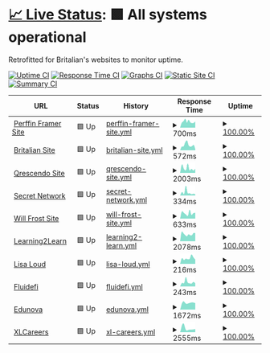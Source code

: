 # [📈 Live Status](https://Frostist.github.io/britalianuptime): <!--live status--> **🟩 All systems operational**

Retrofitted for Britalian's websites to monitor uptime.

[![Uptime CI](https://github.com/Frostist/britalianuptime/workflows/Uptime%20CI/badge.svg)](https://github.com/Frostist/britalianuptime/actions?query=workflow%3A%22Uptime+CI%22)
[![Response Time CI](https://github.com/Frostist/britalianuptime/workflows/Response%20Time%20CI/badge.svg)](https://github.com/Frostist/britalianuptime/actions?query=workflow%3A%22Response+Time+CI%22)
[![Graphs CI](https://github.com/Frostist/britalianuptime/workflows/Graphs%20CI/badge.svg)](https://github.com/Frostist/britalianuptime/actions?query=workflow%3A%22Graphs+CI%22)
[![Static Site CI](https://github.com/Frostist/britalianuptime/workflows/Static%20Site%20CI/badge.svg)](https://github.com/Frostist/britalianuptime/actions?query=workflow%3A%22Static+Site+CI%22)
[![Summary CI](https://github.com/Frostist/britalianuptime/workflows/Summary%20CI/badge.svg)](https://github.com/Frostist/britalianuptime/actions?query=workflow%3A%22Summary+CI%22)

<!--start: status pages-->
<!-- This summary is generated by Upptime (https://github.com/upptime/upptime) -->
<!-- Do not edit this manually, your changes will be overwritten -->
<!-- prettier-ignore -->
| URL | Status | History | Response Time | Uptime |
| --- | ------ | ------- | ------------- | ------ |
| <img alt="" src="https://icons.duckduckgo.com/ip3/www.perffingroup.com.ico" height="13"> [Perffin Framer Site](https://www.perffingroup.com) | 🟩 Up | [perffin-framer-site.yml](https://github.com/Frostist/WebsiteWatcher/commits/HEAD/history/perffin-framer-site.yml) | <details><summary><img alt="Response time graph" src="./graphs/perffin-framer-site/response-time-week.png" height="20"> 700ms</summary><br><a href="https://Frostist.github.io/britalianuptime/history/perffin-framer-site"><img alt="Response time 641" src="https://img.shields.io/endpoint?url=https%3A%2F%2Fraw.githubusercontent.com%2FFrostist%2FWebsiteWatcher%2FHEAD%2Fapi%2Fperffin-framer-site%2Fresponse-time.json"></a><br><a href="https://Frostist.github.io/britalianuptime/history/perffin-framer-site"><img alt="24-hour response time 717" src="https://img.shields.io/endpoint?url=https%3A%2F%2Fraw.githubusercontent.com%2FFrostist%2FWebsiteWatcher%2FHEAD%2Fapi%2Fperffin-framer-site%2Fresponse-time-day.json"></a><br><a href="https://Frostist.github.io/britalianuptime/history/perffin-framer-site"><img alt="7-day response time 700" src="https://img.shields.io/endpoint?url=https%3A%2F%2Fraw.githubusercontent.com%2FFrostist%2FWebsiteWatcher%2FHEAD%2Fapi%2Fperffin-framer-site%2Fresponse-time-week.json"></a><br><a href="https://Frostist.github.io/britalianuptime/history/perffin-framer-site"><img alt="30-day response time 632" src="https://img.shields.io/endpoint?url=https%3A%2F%2Fraw.githubusercontent.com%2FFrostist%2FWebsiteWatcher%2FHEAD%2Fapi%2Fperffin-framer-site%2Fresponse-time-month.json"></a><br><a href="https://Frostist.github.io/britalianuptime/history/perffin-framer-site"><img alt="1-year response time 641" src="https://img.shields.io/endpoint?url=https%3A%2F%2Fraw.githubusercontent.com%2FFrostist%2FWebsiteWatcher%2FHEAD%2Fapi%2Fperffin-framer-site%2Fresponse-time-year.json"></a></details> | <details><summary><a href="https://Frostist.github.io/britalianuptime/history/perffin-framer-site">100.00%</a></summary><a href="https://Frostist.github.io/britalianuptime/history/perffin-framer-site"><img alt="All-time uptime 99.93%" src="https://img.shields.io/endpoint?url=https%3A%2F%2Fraw.githubusercontent.com%2FFrostist%2FWebsiteWatcher%2FHEAD%2Fapi%2Fperffin-framer-site%2Fuptime.json"></a><br><a href="https://Frostist.github.io/britalianuptime/history/perffin-framer-site"><img alt="24-hour uptime 100.00%" src="https://img.shields.io/endpoint?url=https%3A%2F%2Fraw.githubusercontent.com%2FFrostist%2FWebsiteWatcher%2FHEAD%2Fapi%2Fperffin-framer-site%2Fuptime-day.json"></a><br><a href="https://Frostist.github.io/britalianuptime/history/perffin-framer-site"><img alt="7-day uptime 100.00%" src="https://img.shields.io/endpoint?url=https%3A%2F%2Fraw.githubusercontent.com%2FFrostist%2FWebsiteWatcher%2FHEAD%2Fapi%2Fperffin-framer-site%2Fuptime-week.json"></a><br><a href="https://Frostist.github.io/britalianuptime/history/perffin-framer-site"><img alt="30-day uptime 100.00%" src="https://img.shields.io/endpoint?url=https%3A%2F%2Fraw.githubusercontent.com%2FFrostist%2FWebsiteWatcher%2FHEAD%2Fapi%2Fperffin-framer-site%2Fuptime-month.json"></a><br><a href="https://Frostist.github.io/britalianuptime/history/perffin-framer-site"><img alt="1-year uptime 99.93%" src="https://img.shields.io/endpoint?url=https%3A%2F%2Fraw.githubusercontent.com%2FFrostist%2FWebsiteWatcher%2FHEAD%2Fapi%2Fperffin-framer-site%2Fuptime-year.json"></a></details>
| <img alt="" src="https://icons.duckduckgo.com/ip3/britalian.co.za.ico" height="13"> [Britalian Site](https://britalian.co.za) | 🟩 Up | [britalian-site.yml](https://github.com/Frostist/WebsiteWatcher/commits/HEAD/history/britalian-site.yml) | <details><summary><img alt="Response time graph" src="./graphs/britalian-site/response-time-week.png" height="20"> 572ms</summary><br><a href="https://Frostist.github.io/britalianuptime/history/britalian-site"><img alt="Response time 1002" src="https://img.shields.io/endpoint?url=https%3A%2F%2Fraw.githubusercontent.com%2FFrostist%2FWebsiteWatcher%2FHEAD%2Fapi%2Fbritalian-site%2Fresponse-time.json"></a><br><a href="https://Frostist.github.io/britalianuptime/history/britalian-site"><img alt="24-hour response time 114" src="https://img.shields.io/endpoint?url=https%3A%2F%2Fraw.githubusercontent.com%2FFrostist%2FWebsiteWatcher%2FHEAD%2Fapi%2Fbritalian-site%2Fresponse-time-day.json"></a><br><a href="https://Frostist.github.io/britalianuptime/history/britalian-site"><img alt="7-day response time 572" src="https://img.shields.io/endpoint?url=https%3A%2F%2Fraw.githubusercontent.com%2FFrostist%2FWebsiteWatcher%2FHEAD%2Fapi%2Fbritalian-site%2Fresponse-time-week.json"></a><br><a href="https://Frostist.github.io/britalianuptime/history/britalian-site"><img alt="30-day response time 510" src="https://img.shields.io/endpoint?url=https%3A%2F%2Fraw.githubusercontent.com%2FFrostist%2FWebsiteWatcher%2FHEAD%2Fapi%2Fbritalian-site%2Fresponse-time-month.json"></a><br><a href="https://Frostist.github.io/britalianuptime/history/britalian-site"><img alt="1-year response time 1002" src="https://img.shields.io/endpoint?url=https%3A%2F%2Fraw.githubusercontent.com%2FFrostist%2FWebsiteWatcher%2FHEAD%2Fapi%2Fbritalian-site%2Fresponse-time-year.json"></a></details> | <details><summary><a href="https://Frostist.github.io/britalianuptime/history/britalian-site">100.00%</a></summary><a href="https://Frostist.github.io/britalianuptime/history/britalian-site"><img alt="All-time uptime 99.97%" src="https://img.shields.io/endpoint?url=https%3A%2F%2Fraw.githubusercontent.com%2FFrostist%2FWebsiteWatcher%2FHEAD%2Fapi%2Fbritalian-site%2Fuptime.json"></a><br><a href="https://Frostist.github.io/britalianuptime/history/britalian-site"><img alt="24-hour uptime 100.00%" src="https://img.shields.io/endpoint?url=https%3A%2F%2Fraw.githubusercontent.com%2FFrostist%2FWebsiteWatcher%2FHEAD%2Fapi%2Fbritalian-site%2Fuptime-day.json"></a><br><a href="https://Frostist.github.io/britalianuptime/history/britalian-site"><img alt="7-day uptime 100.00%" src="https://img.shields.io/endpoint?url=https%3A%2F%2Fraw.githubusercontent.com%2FFrostist%2FWebsiteWatcher%2FHEAD%2Fapi%2Fbritalian-site%2Fuptime-week.json"></a><br><a href="https://Frostist.github.io/britalianuptime/history/britalian-site"><img alt="30-day uptime 100.00%" src="https://img.shields.io/endpoint?url=https%3A%2F%2Fraw.githubusercontent.com%2FFrostist%2FWebsiteWatcher%2FHEAD%2Fapi%2Fbritalian-site%2Fuptime-month.json"></a><br><a href="https://Frostist.github.io/britalianuptime/history/britalian-site"><img alt="1-year uptime 99.97%" src="https://img.shields.io/endpoint?url=https%3A%2F%2Fraw.githubusercontent.com%2FFrostist%2FWebsiteWatcher%2FHEAD%2Fapi%2Fbritalian-site%2Fuptime-year.json"></a></details>
| <img alt="" src="https://icons.duckduckgo.com/ip3/qrescendo.co.ico" height="13"> [Qrescendo Site](https://qrescendo.co) | 🟩 Up | [qrescendo-site.yml](https://github.com/Frostist/WebsiteWatcher/commits/HEAD/history/qrescendo-site.yml) | <details><summary><img alt="Response time graph" src="./graphs/qrescendo-site/response-time-week.png" height="20"> 2003ms</summary><br><a href="https://Frostist.github.io/britalianuptime/history/qrescendo-site"><img alt="Response time 1630" src="https://img.shields.io/endpoint?url=https%3A%2F%2Fraw.githubusercontent.com%2FFrostist%2FWebsiteWatcher%2FHEAD%2Fapi%2Fqrescendo-site%2Fresponse-time.json"></a><br><a href="https://Frostist.github.io/britalianuptime/history/qrescendo-site"><img alt="24-hour response time 1805" src="https://img.shields.io/endpoint?url=https%3A%2F%2Fraw.githubusercontent.com%2FFrostist%2FWebsiteWatcher%2FHEAD%2Fapi%2Fqrescendo-site%2Fresponse-time-day.json"></a><br><a href="https://Frostist.github.io/britalianuptime/history/qrescendo-site"><img alt="7-day response time 2003" src="https://img.shields.io/endpoint?url=https%3A%2F%2Fraw.githubusercontent.com%2FFrostist%2FWebsiteWatcher%2FHEAD%2Fapi%2Fqrescendo-site%2Fresponse-time-week.json"></a><br><a href="https://Frostist.github.io/britalianuptime/history/qrescendo-site"><img alt="30-day response time 1694" src="https://img.shields.io/endpoint?url=https%3A%2F%2Fraw.githubusercontent.com%2FFrostist%2FWebsiteWatcher%2FHEAD%2Fapi%2Fqrescendo-site%2Fresponse-time-month.json"></a><br><a href="https://Frostist.github.io/britalianuptime/history/qrescendo-site"><img alt="1-year response time 1630" src="https://img.shields.io/endpoint?url=https%3A%2F%2Fraw.githubusercontent.com%2FFrostist%2FWebsiteWatcher%2FHEAD%2Fapi%2Fqrescendo-site%2Fresponse-time-year.json"></a></details> | <details><summary><a href="https://Frostist.github.io/britalianuptime/history/qrescendo-site">100.00%</a></summary><a href="https://Frostist.github.io/britalianuptime/history/qrescendo-site"><img alt="All-time uptime 100.00%" src="https://img.shields.io/endpoint?url=https%3A%2F%2Fraw.githubusercontent.com%2FFrostist%2FWebsiteWatcher%2FHEAD%2Fapi%2Fqrescendo-site%2Fuptime.json"></a><br><a href="https://Frostist.github.io/britalianuptime/history/qrescendo-site"><img alt="24-hour uptime 100.00%" src="https://img.shields.io/endpoint?url=https%3A%2F%2Fraw.githubusercontent.com%2FFrostist%2FWebsiteWatcher%2FHEAD%2Fapi%2Fqrescendo-site%2Fuptime-day.json"></a><br><a href="https://Frostist.github.io/britalianuptime/history/qrescendo-site"><img alt="7-day uptime 100.00%" src="https://img.shields.io/endpoint?url=https%3A%2F%2Fraw.githubusercontent.com%2FFrostist%2FWebsiteWatcher%2FHEAD%2Fapi%2Fqrescendo-site%2Fuptime-week.json"></a><br><a href="https://Frostist.github.io/britalianuptime/history/qrescendo-site"><img alt="30-day uptime 100.00%" src="https://img.shields.io/endpoint?url=https%3A%2F%2Fraw.githubusercontent.com%2FFrostist%2FWebsiteWatcher%2FHEAD%2Fapi%2Fqrescendo-site%2Fuptime-month.json"></a><br><a href="https://Frostist.github.io/britalianuptime/history/qrescendo-site"><img alt="1-year uptime 100.00%" src="https://img.shields.io/endpoint?url=https%3A%2F%2Fraw.githubusercontent.com%2FFrostist%2FWebsiteWatcher%2FHEAD%2Fapi%2Fqrescendo-site%2Fuptime-year.json"></a></details>
| <img alt="" src="https://icons.duckduckgo.com/ip3/scrt.network.ico" height="13"> [Secret Network](https://scrt.network) | 🟩 Up | [secret-network.yml](https://github.com/Frostist/WebsiteWatcher/commits/HEAD/history/secret-network.yml) | <details><summary><img alt="Response time graph" src="./graphs/secret-network/response-time-week.png" height="20"> 334ms</summary><br><a href="https://Frostist.github.io/britalianuptime/history/secret-network"><img alt="Response time 392" src="https://img.shields.io/endpoint?url=https%3A%2F%2Fraw.githubusercontent.com%2FFrostist%2FWebsiteWatcher%2FHEAD%2Fapi%2Fsecret-network%2Fresponse-time.json"></a><br><a href="https://Frostist.github.io/britalianuptime/history/secret-network"><img alt="24-hour response time 151" src="https://img.shields.io/endpoint?url=https%3A%2F%2Fraw.githubusercontent.com%2FFrostist%2FWebsiteWatcher%2FHEAD%2Fapi%2Fsecret-network%2Fresponse-time-day.json"></a><br><a href="https://Frostist.github.io/britalianuptime/history/secret-network"><img alt="7-day response time 334" src="https://img.shields.io/endpoint?url=https%3A%2F%2Fraw.githubusercontent.com%2FFrostist%2FWebsiteWatcher%2FHEAD%2Fapi%2Fsecret-network%2Fresponse-time-week.json"></a><br><a href="https://Frostist.github.io/britalianuptime/history/secret-network"><img alt="30-day response time 210" src="https://img.shields.io/endpoint?url=https%3A%2F%2Fraw.githubusercontent.com%2FFrostist%2FWebsiteWatcher%2FHEAD%2Fapi%2Fsecret-network%2Fresponse-time-month.json"></a><br><a href="https://Frostist.github.io/britalianuptime/history/secret-network"><img alt="1-year response time 392" src="https://img.shields.io/endpoint?url=https%3A%2F%2Fraw.githubusercontent.com%2FFrostist%2FWebsiteWatcher%2FHEAD%2Fapi%2Fsecret-network%2Fresponse-time-year.json"></a></details> | <details><summary><a href="https://Frostist.github.io/britalianuptime/history/secret-network">100.00%</a></summary><a href="https://Frostist.github.io/britalianuptime/history/secret-network"><img alt="All-time uptime 99.94%" src="https://img.shields.io/endpoint?url=https%3A%2F%2Fraw.githubusercontent.com%2FFrostist%2FWebsiteWatcher%2FHEAD%2Fapi%2Fsecret-network%2Fuptime.json"></a><br><a href="https://Frostist.github.io/britalianuptime/history/secret-network"><img alt="24-hour uptime 100.00%" src="https://img.shields.io/endpoint?url=https%3A%2F%2Fraw.githubusercontent.com%2FFrostist%2FWebsiteWatcher%2FHEAD%2Fapi%2Fsecret-network%2Fuptime-day.json"></a><br><a href="https://Frostist.github.io/britalianuptime/history/secret-network"><img alt="7-day uptime 100.00%" src="https://img.shields.io/endpoint?url=https%3A%2F%2Fraw.githubusercontent.com%2FFrostist%2FWebsiteWatcher%2FHEAD%2Fapi%2Fsecret-network%2Fuptime-week.json"></a><br><a href="https://Frostist.github.io/britalianuptime/history/secret-network"><img alt="30-day uptime 100.00%" src="https://img.shields.io/endpoint?url=https%3A%2F%2Fraw.githubusercontent.com%2FFrostist%2FWebsiteWatcher%2FHEAD%2Fapi%2Fsecret-network%2Fuptime-month.json"></a><br><a href="https://Frostist.github.io/britalianuptime/history/secret-network"><img alt="1-year uptime 99.94%" src="https://img.shields.io/endpoint?url=https%3A%2F%2Fraw.githubusercontent.com%2FFrostist%2FWebsiteWatcher%2FHEAD%2Fapi%2Fsecret-network%2Fuptime-year.json"></a></details>
| <img alt="" src="https://icons.duckduckgo.com/ip3/willfrost.co.za.ico" height="13"> [Will Frost Site](https://willfrost.co.za) | 🟩 Up | [will-frost-site.yml](https://github.com/Frostist/WebsiteWatcher/commits/HEAD/history/will-frost-site.yml) | <details><summary><img alt="Response time graph" src="./graphs/will-frost-site/response-time-week.png" height="20"> 633ms</summary><br><a href="https://Frostist.github.io/britalianuptime/history/will-frost-site"><img alt="Response time 579" src="https://img.shields.io/endpoint?url=https%3A%2F%2Fraw.githubusercontent.com%2FFrostist%2FWebsiteWatcher%2FHEAD%2Fapi%2Fwill-frost-site%2Fresponse-time.json"></a><br><a href="https://Frostist.github.io/britalianuptime/history/will-frost-site"><img alt="24-hour response time 691" src="https://img.shields.io/endpoint?url=https%3A%2F%2Fraw.githubusercontent.com%2FFrostist%2FWebsiteWatcher%2FHEAD%2Fapi%2Fwill-frost-site%2Fresponse-time-day.json"></a><br><a href="https://Frostist.github.io/britalianuptime/history/will-frost-site"><img alt="7-day response time 633" src="https://img.shields.io/endpoint?url=https%3A%2F%2Fraw.githubusercontent.com%2FFrostist%2FWebsiteWatcher%2FHEAD%2Fapi%2Fwill-frost-site%2Fresponse-time-week.json"></a><br><a href="https://Frostist.github.io/britalianuptime/history/will-frost-site"><img alt="30-day response time 472" src="https://img.shields.io/endpoint?url=https%3A%2F%2Fraw.githubusercontent.com%2FFrostist%2FWebsiteWatcher%2FHEAD%2Fapi%2Fwill-frost-site%2Fresponse-time-month.json"></a><br><a href="https://Frostist.github.io/britalianuptime/history/will-frost-site"><img alt="1-year response time 579" src="https://img.shields.io/endpoint?url=https%3A%2F%2Fraw.githubusercontent.com%2FFrostist%2FWebsiteWatcher%2FHEAD%2Fapi%2Fwill-frost-site%2Fresponse-time-year.json"></a></details> | <details><summary><a href="https://Frostist.github.io/britalianuptime/history/will-frost-site">100.00%</a></summary><a href="https://Frostist.github.io/britalianuptime/history/will-frost-site"><img alt="All-time uptime 100.00%" src="https://img.shields.io/endpoint?url=https%3A%2F%2Fraw.githubusercontent.com%2FFrostist%2FWebsiteWatcher%2FHEAD%2Fapi%2Fwill-frost-site%2Fuptime.json"></a><br><a href="https://Frostist.github.io/britalianuptime/history/will-frost-site"><img alt="24-hour uptime 100.00%" src="https://img.shields.io/endpoint?url=https%3A%2F%2Fraw.githubusercontent.com%2FFrostist%2FWebsiteWatcher%2FHEAD%2Fapi%2Fwill-frost-site%2Fuptime-day.json"></a><br><a href="https://Frostist.github.io/britalianuptime/history/will-frost-site"><img alt="7-day uptime 100.00%" src="https://img.shields.io/endpoint?url=https%3A%2F%2Fraw.githubusercontent.com%2FFrostist%2FWebsiteWatcher%2FHEAD%2Fapi%2Fwill-frost-site%2Fuptime-week.json"></a><br><a href="https://Frostist.github.io/britalianuptime/history/will-frost-site"><img alt="30-day uptime 100.00%" src="https://img.shields.io/endpoint?url=https%3A%2F%2Fraw.githubusercontent.com%2FFrostist%2FWebsiteWatcher%2FHEAD%2Fapi%2Fwill-frost-site%2Fuptime-month.json"></a><br><a href="https://Frostist.github.io/britalianuptime/history/will-frost-site"><img alt="1-year uptime 100.00%" src="https://img.shields.io/endpoint?url=https%3A%2F%2Fraw.githubusercontent.com%2FFrostist%2FWebsiteWatcher%2FHEAD%2Fapi%2Fwill-frost-site%2Fuptime-year.json"></a></details>
| <img alt="" src="https://icons.duckduckgo.com/ip3/learning2learn.africa.ico" height="13"> [Learning2Learn](https://learning2learn.africa) | 🟩 Up | [learning2-learn.yml](https://github.com/Frostist/WebsiteWatcher/commits/HEAD/history/learning2-learn.yml) | <details><summary><img alt="Response time graph" src="./graphs/learning2-learn/response-time-week.png" height="20"> 2078ms</summary><br><a href="https://Frostist.github.io/britalianuptime/history/learning2-learn"><img alt="Response time 1897" src="https://img.shields.io/endpoint?url=https%3A%2F%2Fraw.githubusercontent.com%2FFrostist%2FWebsiteWatcher%2FHEAD%2Fapi%2Flearning2-learn%2Fresponse-time.json"></a><br><a href="https://Frostist.github.io/britalianuptime/history/learning2-learn"><img alt="24-hour response time 2401" src="https://img.shields.io/endpoint?url=https%3A%2F%2Fraw.githubusercontent.com%2FFrostist%2FWebsiteWatcher%2FHEAD%2Fapi%2Flearning2-learn%2Fresponse-time-day.json"></a><br><a href="https://Frostist.github.io/britalianuptime/history/learning2-learn"><img alt="7-day response time 2078" src="https://img.shields.io/endpoint?url=https%3A%2F%2Fraw.githubusercontent.com%2FFrostist%2FWebsiteWatcher%2FHEAD%2Fapi%2Flearning2-learn%2Fresponse-time-week.json"></a><br><a href="https://Frostist.github.io/britalianuptime/history/learning2-learn"><img alt="30-day response time 1831" src="https://img.shields.io/endpoint?url=https%3A%2F%2Fraw.githubusercontent.com%2FFrostist%2FWebsiteWatcher%2FHEAD%2Fapi%2Flearning2-learn%2Fresponse-time-month.json"></a><br><a href="https://Frostist.github.io/britalianuptime/history/learning2-learn"><img alt="1-year response time 1897" src="https://img.shields.io/endpoint?url=https%3A%2F%2Fraw.githubusercontent.com%2FFrostist%2FWebsiteWatcher%2FHEAD%2Fapi%2Flearning2-learn%2Fresponse-time-year.json"></a></details> | <details><summary><a href="https://Frostist.github.io/britalianuptime/history/learning2-learn">100.00%</a></summary><a href="https://Frostist.github.io/britalianuptime/history/learning2-learn"><img alt="All-time uptime 99.86%" src="https://img.shields.io/endpoint?url=https%3A%2F%2Fraw.githubusercontent.com%2FFrostist%2FWebsiteWatcher%2FHEAD%2Fapi%2Flearning2-learn%2Fuptime.json"></a><br><a href="https://Frostist.github.io/britalianuptime/history/learning2-learn"><img alt="24-hour uptime 100.00%" src="https://img.shields.io/endpoint?url=https%3A%2F%2Fraw.githubusercontent.com%2FFrostist%2FWebsiteWatcher%2FHEAD%2Fapi%2Flearning2-learn%2Fuptime-day.json"></a><br><a href="https://Frostist.github.io/britalianuptime/history/learning2-learn"><img alt="7-day uptime 100.00%" src="https://img.shields.io/endpoint?url=https%3A%2F%2Fraw.githubusercontent.com%2FFrostist%2FWebsiteWatcher%2FHEAD%2Fapi%2Flearning2-learn%2Fuptime-week.json"></a><br><a href="https://Frostist.github.io/britalianuptime/history/learning2-learn"><img alt="30-day uptime 99.75%" src="https://img.shields.io/endpoint?url=https%3A%2F%2Fraw.githubusercontent.com%2FFrostist%2FWebsiteWatcher%2FHEAD%2Fapi%2Flearning2-learn%2Fuptime-month.json"></a><br><a href="https://Frostist.github.io/britalianuptime/history/learning2-learn"><img alt="1-year uptime 99.86%" src="https://img.shields.io/endpoint?url=https%3A%2F%2Fraw.githubusercontent.com%2FFrostist%2FWebsiteWatcher%2FHEAD%2Fapi%2Flearning2-learn%2Fuptime-year.json"></a></details>
| <img alt="" src="https://icons.duckduckgo.com/ip3/lisaloud.com.ico" height="13"> [Lisa Loud](https://lisaloud.com) | 🟩 Up | [lisa-loud.yml](https://github.com/Frostist/WebsiteWatcher/commits/HEAD/history/lisa-loud.yml) | <details><summary><img alt="Response time graph" src="./graphs/lisa-loud/response-time-week.png" height="20"> 216ms</summary><br><a href="https://Frostist.github.io/britalianuptime/history/lisa-loud"><img alt="Response time 204" src="https://img.shields.io/endpoint?url=https%3A%2F%2Fraw.githubusercontent.com%2FFrostist%2FWebsiteWatcher%2FHEAD%2Fapi%2Flisa-loud%2Fresponse-time.json"></a><br><a href="https://Frostist.github.io/britalianuptime/history/lisa-loud"><img alt="24-hour response time 164" src="https://img.shields.io/endpoint?url=https%3A%2F%2Fraw.githubusercontent.com%2FFrostist%2FWebsiteWatcher%2FHEAD%2Fapi%2Flisa-loud%2Fresponse-time-day.json"></a><br><a href="https://Frostist.github.io/britalianuptime/history/lisa-loud"><img alt="7-day response time 216" src="https://img.shields.io/endpoint?url=https%3A%2F%2Fraw.githubusercontent.com%2FFrostist%2FWebsiteWatcher%2FHEAD%2Fapi%2Flisa-loud%2Fresponse-time-week.json"></a><br><a href="https://Frostist.github.io/britalianuptime/history/lisa-loud"><img alt="30-day response time 204" src="https://img.shields.io/endpoint?url=https%3A%2F%2Fraw.githubusercontent.com%2FFrostist%2FWebsiteWatcher%2FHEAD%2Fapi%2Flisa-loud%2Fresponse-time-month.json"></a><br><a href="https://Frostist.github.io/britalianuptime/history/lisa-loud"><img alt="1-year response time 204" src="https://img.shields.io/endpoint?url=https%3A%2F%2Fraw.githubusercontent.com%2FFrostist%2FWebsiteWatcher%2FHEAD%2Fapi%2Flisa-loud%2Fresponse-time-year.json"></a></details> | <details><summary><a href="https://Frostist.github.io/britalianuptime/history/lisa-loud">100.00%</a></summary><a href="https://Frostist.github.io/britalianuptime/history/lisa-loud"><img alt="All-time uptime 100.00%" src="https://img.shields.io/endpoint?url=https%3A%2F%2Fraw.githubusercontent.com%2FFrostist%2FWebsiteWatcher%2FHEAD%2Fapi%2Flisa-loud%2Fuptime.json"></a><br><a href="https://Frostist.github.io/britalianuptime/history/lisa-loud"><img alt="24-hour uptime 100.00%" src="https://img.shields.io/endpoint?url=https%3A%2F%2Fraw.githubusercontent.com%2FFrostist%2FWebsiteWatcher%2FHEAD%2Fapi%2Flisa-loud%2Fuptime-day.json"></a><br><a href="https://Frostist.github.io/britalianuptime/history/lisa-loud"><img alt="7-day uptime 100.00%" src="https://img.shields.io/endpoint?url=https%3A%2F%2Fraw.githubusercontent.com%2FFrostist%2FWebsiteWatcher%2FHEAD%2Fapi%2Flisa-loud%2Fuptime-week.json"></a><br><a href="https://Frostist.github.io/britalianuptime/history/lisa-loud"><img alt="30-day uptime 100.00%" src="https://img.shields.io/endpoint?url=https%3A%2F%2Fraw.githubusercontent.com%2FFrostist%2FWebsiteWatcher%2FHEAD%2Fapi%2Flisa-loud%2Fuptime-month.json"></a><br><a href="https://Frostist.github.io/britalianuptime/history/lisa-loud"><img alt="1-year uptime 100.00%" src="https://img.shields.io/endpoint?url=https%3A%2F%2Fraw.githubusercontent.com%2FFrostist%2FWebsiteWatcher%2FHEAD%2Fapi%2Flisa-loud%2Fuptime-year.json"></a></details>
| <img alt="" src="https://icons.duckduckgo.com/ip3/fluidefi.com.ico" height="13"> [Fluidefi](https://fluidefi.com) | 🟩 Up | [fluidefi.yml](https://github.com/Frostist/WebsiteWatcher/commits/HEAD/history/fluidefi.yml) | <details><summary><img alt="Response time graph" src="./graphs/fluidefi/response-time-week.png" height="20"> 243ms</summary><br><a href="https://Frostist.github.io/britalianuptime/history/fluidefi"><img alt="Response time 236" src="https://img.shields.io/endpoint?url=https%3A%2F%2Fraw.githubusercontent.com%2FFrostist%2FWebsiteWatcher%2FHEAD%2Fapi%2Ffluidefi%2Fresponse-time.json"></a><br><a href="https://Frostist.github.io/britalianuptime/history/fluidefi"><img alt="24-hour response time 186" src="https://img.shields.io/endpoint?url=https%3A%2F%2Fraw.githubusercontent.com%2FFrostist%2FWebsiteWatcher%2FHEAD%2Fapi%2Ffluidefi%2Fresponse-time-day.json"></a><br><a href="https://Frostist.github.io/britalianuptime/history/fluidefi"><img alt="7-day response time 243" src="https://img.shields.io/endpoint?url=https%3A%2F%2Fraw.githubusercontent.com%2FFrostist%2FWebsiteWatcher%2FHEAD%2Fapi%2Ffluidefi%2Fresponse-time-week.json"></a><br><a href="https://Frostist.github.io/britalianuptime/history/fluidefi"><img alt="30-day response time 236" src="https://img.shields.io/endpoint?url=https%3A%2F%2Fraw.githubusercontent.com%2FFrostist%2FWebsiteWatcher%2FHEAD%2Fapi%2Ffluidefi%2Fresponse-time-month.json"></a><br><a href="https://Frostist.github.io/britalianuptime/history/fluidefi"><img alt="1-year response time 236" src="https://img.shields.io/endpoint?url=https%3A%2F%2Fraw.githubusercontent.com%2FFrostist%2FWebsiteWatcher%2FHEAD%2Fapi%2Ffluidefi%2Fresponse-time-year.json"></a></details> | <details><summary><a href="https://Frostist.github.io/britalianuptime/history/fluidefi">100.00%</a></summary><a href="https://Frostist.github.io/britalianuptime/history/fluidefi"><img alt="All-time uptime 100.00%" src="https://img.shields.io/endpoint?url=https%3A%2F%2Fraw.githubusercontent.com%2FFrostist%2FWebsiteWatcher%2FHEAD%2Fapi%2Ffluidefi%2Fuptime.json"></a><br><a href="https://Frostist.github.io/britalianuptime/history/fluidefi"><img alt="24-hour uptime 100.00%" src="https://img.shields.io/endpoint?url=https%3A%2F%2Fraw.githubusercontent.com%2FFrostist%2FWebsiteWatcher%2FHEAD%2Fapi%2Ffluidefi%2Fuptime-day.json"></a><br><a href="https://Frostist.github.io/britalianuptime/history/fluidefi"><img alt="7-day uptime 100.00%" src="https://img.shields.io/endpoint?url=https%3A%2F%2Fraw.githubusercontent.com%2FFrostist%2FWebsiteWatcher%2FHEAD%2Fapi%2Ffluidefi%2Fuptime-week.json"></a><br><a href="https://Frostist.github.io/britalianuptime/history/fluidefi"><img alt="30-day uptime 100.00%" src="https://img.shields.io/endpoint?url=https%3A%2F%2Fraw.githubusercontent.com%2FFrostist%2FWebsiteWatcher%2FHEAD%2Fapi%2Ffluidefi%2Fuptime-month.json"></a><br><a href="https://Frostist.github.io/britalianuptime/history/fluidefi"><img alt="1-year uptime 100.00%" src="https://img.shields.io/endpoint?url=https%3A%2F%2Fraw.githubusercontent.com%2FFrostist%2FWebsiteWatcher%2FHEAD%2Fapi%2Ffluidefi%2Fuptime-year.json"></a></details>
| <img alt="" src="https://icons.duckduckgo.com/ip3/lms.edunova.org.ico" height="13"> [Edunova](https://lms.edunova.org) | 🟩 Up | [edunova.yml](https://github.com/Frostist/WebsiteWatcher/commits/HEAD/history/edunova.yml) | <details><summary><img alt="Response time graph" src="./graphs/edunova/response-time-week.png" height="20"> 1672ms</summary><br><a href="https://Frostist.github.io/britalianuptime/history/edunova"><img alt="Response time 1672" src="https://img.shields.io/endpoint?url=https%3A%2F%2Fraw.githubusercontent.com%2FFrostist%2FWebsiteWatcher%2FHEAD%2Fapi%2Fedunova%2Fresponse-time.json"></a><br><a href="https://Frostist.github.io/britalianuptime/history/edunova"><img alt="24-hour response time 1578" src="https://img.shields.io/endpoint?url=https%3A%2F%2Fraw.githubusercontent.com%2FFrostist%2FWebsiteWatcher%2FHEAD%2Fapi%2Fedunova%2Fresponse-time-day.json"></a><br><a href="https://Frostist.github.io/britalianuptime/history/edunova"><img alt="7-day response time 1672" src="https://img.shields.io/endpoint?url=https%3A%2F%2Fraw.githubusercontent.com%2FFrostist%2FWebsiteWatcher%2FHEAD%2Fapi%2Fedunova%2Fresponse-time-week.json"></a><br><a href="https://Frostist.github.io/britalianuptime/history/edunova"><img alt="30-day response time 1672" src="https://img.shields.io/endpoint?url=https%3A%2F%2Fraw.githubusercontent.com%2FFrostist%2FWebsiteWatcher%2FHEAD%2Fapi%2Fedunova%2Fresponse-time-month.json"></a><br><a href="https://Frostist.github.io/britalianuptime/history/edunova"><img alt="1-year response time 1672" src="https://img.shields.io/endpoint?url=https%3A%2F%2Fraw.githubusercontent.com%2FFrostist%2FWebsiteWatcher%2FHEAD%2Fapi%2Fedunova%2Fresponse-time-year.json"></a></details> | <details><summary><a href="https://Frostist.github.io/britalianuptime/history/edunova">100.00%</a></summary><a href="https://Frostist.github.io/britalianuptime/history/edunova"><img alt="All-time uptime 100.00%" src="https://img.shields.io/endpoint?url=https%3A%2F%2Fraw.githubusercontent.com%2FFrostist%2FWebsiteWatcher%2FHEAD%2Fapi%2Fedunova%2Fuptime.json"></a><br><a href="https://Frostist.github.io/britalianuptime/history/edunova"><img alt="24-hour uptime 100.00%" src="https://img.shields.io/endpoint?url=https%3A%2F%2Fraw.githubusercontent.com%2FFrostist%2FWebsiteWatcher%2FHEAD%2Fapi%2Fedunova%2Fuptime-day.json"></a><br><a href="https://Frostist.github.io/britalianuptime/history/edunova"><img alt="7-day uptime 100.00%" src="https://img.shields.io/endpoint?url=https%3A%2F%2Fraw.githubusercontent.com%2FFrostist%2FWebsiteWatcher%2FHEAD%2Fapi%2Fedunova%2Fuptime-week.json"></a><br><a href="https://Frostist.github.io/britalianuptime/history/edunova"><img alt="30-day uptime 100.00%" src="https://img.shields.io/endpoint?url=https%3A%2F%2Fraw.githubusercontent.com%2FFrostist%2FWebsiteWatcher%2FHEAD%2Fapi%2Fedunova%2Fuptime-month.json"></a><br><a href="https://Frostist.github.io/britalianuptime/history/edunova"><img alt="1-year uptime 100.00%" src="https://img.shields.io/endpoint?url=https%3A%2F%2Fraw.githubusercontent.com%2FFrostist%2FWebsiteWatcher%2FHEAD%2Fapi%2Fedunova%2Fuptime-year.json"></a></details>
| <img alt="" src="https://icons.duckduckgo.com/ip3/xlcareers.co.za.ico" height="13"> [XLCareers](https://xlcareers.co.za) | 🟩 Up | [xl-careers.yml](https://github.com/Frostist/WebsiteWatcher/commits/HEAD/history/xl-careers.yml) | <details><summary><img alt="Response time graph" src="./graphs/xl-careers/response-time-week.png" height="20"> 2555ms</summary><br><a href="https://Frostist.github.io/britalianuptime/history/xl-careers"><img alt="Response time 2555" src="https://img.shields.io/endpoint?url=https%3A%2F%2Fraw.githubusercontent.com%2FFrostist%2FWebsiteWatcher%2FHEAD%2Fapi%2Fxl-careers%2Fresponse-time.json"></a><br><a href="https://Frostist.github.io/britalianuptime/history/xl-careers"><img alt="24-hour response time 2116" src="https://img.shields.io/endpoint?url=https%3A%2F%2Fraw.githubusercontent.com%2FFrostist%2FWebsiteWatcher%2FHEAD%2Fapi%2Fxl-careers%2Fresponse-time-day.json"></a><br><a href="https://Frostist.github.io/britalianuptime/history/xl-careers"><img alt="7-day response time 2555" src="https://img.shields.io/endpoint?url=https%3A%2F%2Fraw.githubusercontent.com%2FFrostist%2FWebsiteWatcher%2FHEAD%2Fapi%2Fxl-careers%2Fresponse-time-week.json"></a><br><a href="https://Frostist.github.io/britalianuptime/history/xl-careers"><img alt="30-day response time 2555" src="https://img.shields.io/endpoint?url=https%3A%2F%2Fraw.githubusercontent.com%2FFrostist%2FWebsiteWatcher%2FHEAD%2Fapi%2Fxl-careers%2Fresponse-time-month.json"></a><br><a href="https://Frostist.github.io/britalianuptime/history/xl-careers"><img alt="1-year response time 2555" src="https://img.shields.io/endpoint?url=https%3A%2F%2Fraw.githubusercontent.com%2FFrostist%2FWebsiteWatcher%2FHEAD%2Fapi%2Fxl-careers%2Fresponse-time-year.json"></a></details> | <details><summary><a href="https://Frostist.github.io/britalianuptime/history/xl-careers">100.00%</a></summary><a href="https://Frostist.github.io/britalianuptime/history/xl-careers"><img alt="All-time uptime 100.00%" src="https://img.shields.io/endpoint?url=https%3A%2F%2Fraw.githubusercontent.com%2FFrostist%2FWebsiteWatcher%2FHEAD%2Fapi%2Fxl-careers%2Fuptime.json"></a><br><a href="https://Frostist.github.io/britalianuptime/history/xl-careers"><img alt="24-hour uptime 100.00%" src="https://img.shields.io/endpoint?url=https%3A%2F%2Fraw.githubusercontent.com%2FFrostist%2FWebsiteWatcher%2FHEAD%2Fapi%2Fxl-careers%2Fuptime-day.json"></a><br><a href="https://Frostist.github.io/britalianuptime/history/xl-careers"><img alt="7-day uptime 100.00%" src="https://img.shields.io/endpoint?url=https%3A%2F%2Fraw.githubusercontent.com%2FFrostist%2FWebsiteWatcher%2FHEAD%2Fapi%2Fxl-careers%2Fuptime-week.json"></a><br><a href="https://Frostist.github.io/britalianuptime/history/xl-careers"><img alt="30-day uptime 100.00%" src="https://img.shields.io/endpoint?url=https%3A%2F%2Fraw.githubusercontent.com%2FFrostist%2FWebsiteWatcher%2FHEAD%2Fapi%2Fxl-careers%2Fuptime-month.json"></a><br><a href="https://Frostist.github.io/britalianuptime/history/xl-careers"><img alt="1-year uptime 100.00%" src="https://img.shields.io/endpoint?url=https%3A%2F%2Fraw.githubusercontent.com%2FFrostist%2FWebsiteWatcher%2FHEAD%2Fapi%2Fxl-careers%2Fuptime-year.json"></a></details>

<!--end: status pages-->

